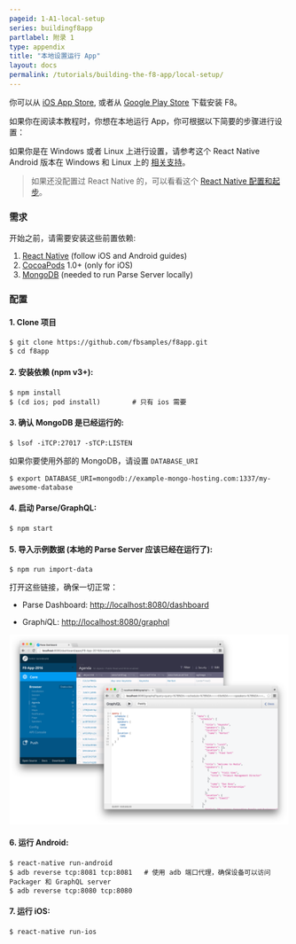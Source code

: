 ```yaml
---
pageid: 1-A1-local-setup
series: buildingf8app
partlabel: 附录 1
type: appendix
title: "本地设置运行 App"
layout: docs
permalink: /tutorials/building-the-f8-app/local-setup/
---
```


你可以从 [iOS App Store](https://itunes.apple.com/us/app/f8/id853467066), 或者从 [Google Play Store](https://play.google.com/store/apps/details?id=com.facebook.f8) 下载安装 F8。

如果你在阅读本教程时，你想在本地运行 App，你可根据以下简要的步骤进行设置：

如果你是在 Windows 或者 Linux 上进行设置，请参考这个 React Native Android 版本在 Windows 和 Linux 上的 [相关支持](http://facebook.github.io/react-native/docs/linux-windows-support.html#content)。

>  如果还没配置过 React Native 的，可以看看这个 [React Native 配置和起步](http://www.liaohuqiu.net/cn/posts/react-native-1/)。

### 需求

开始之前，请需要安装这些前置依赖:

1. [React Native](http://facebook.github.io/react-native/docs/getting-started.html) (follow iOS and Android guides)
2. [CocoaPods](http://cocoapods.org) 1.0+ (only for iOS)
3. [MongoDB](https://www.mongodb.org/downloads) (needed to run Parse Server locally)

### 配置

#### 1. **Clone 项目**

```
$ git clone https://github.com/fbsamples/f8app.git
$ cd f8app
```

#### 2. **安装依赖** (npm v3+):

```
$ npm install
$ (cd ios; pod install)        # 只有 ios 需要
```

#### 3. **确认 MongoDB 是已经运行的:**

```
$ lsof -iTCP:27017 -sTCP:LISTEN
```

如果你要使用外部的 MongoDB，请设置 `DATABASE_URI`

```
$ export DATABASE_URI=mongodb://example-mongo-hosting.com:1337/my-awesome-database
```

#### 4. **启动 Parse/GraphQL:**

```
$ npm start
```

#### 5. **导入示例数据** (本地的 Parse Server 应该已经在运行了):

```
$ npm run import-data
```

打开这些链接，确保一切正常：

* Parse Dashboard: [http://localhost:8080/dashboard](http://localhost:8080/dashboard)
    
* Graph*i*QL: [http://localhost:8080/graphql](http://localhost:8080/graphql?query=query+%7B%0A++schedule+%7B%0A++++title%0A++++speakers+%7B%0A++++++name%0A++++++title%0A++++%7D%0A++++location+%7B%0A++++++name%0A++++%7D%0A++%7D%0A%7D)

<img src="static/images/screenshot-server@2x.png">


#### 6. **运行 Android**:

```
$ react-native run-android
$ adb reverse tcp:8081 tcp:8081   # 使用 adb 端口代理，确保设备可以访问 Packager 和 GraphQL server
$ adb reverse tcp:8080 tcp:8080
```


#### 7. **运行 iOS:**

```
$ react-native run-ios
```
